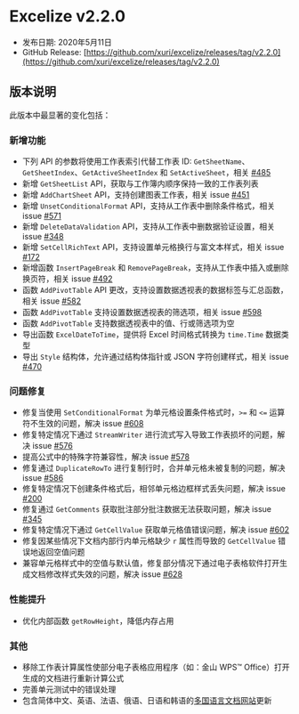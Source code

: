 # Excelize v2.2.0

* 发布日期: 2020年5月11日
* GitHub Release: [https://github.com/xuri/excelize/releases/tag/v2.2.0](https://github.com/xuri/excelize/releases/tag/v2.2.0)

## 版本说明

此版本中最显著的变化包括：

### 新增功能

* 下列 API 的参数将使用工作表索引代替工作表 ID: `GetSheetName`、`GetSheetIndex`、`GetActiveSheetIndex` 和 `SetActiveSheet`，相关 [#485](https://github.com/xuri/excelize/issues/485)
* 新增 `GetSheetList` API，获取与工作簿内顺序保持一致的工作表列表
* 新增 `AddChartSheet` API，支持创建图表工作表，相关 issue [#451](https://github.com/xuri/excelize/issues/451)
* 新增 `UnsetConditionalFormat` API，支持从工作表中删除条件格式，相关 issue [#571](https://github.com/xuri/excelize/issues/571)
* 新增 `DeleteDataValidation` API，支持从工作表中删数据验证设置，相关 issue [#348](https://github.com/xuri/excelize/issues/348)
* 新增 `SetCellRichText` API，支持设置单元格换行与富文本样式，相关 issue [#172](https://github.com/xuri/excelize/issues/172)
* 新增函数 `InsertPageBreak` 和 `RemovePageBreak`，支持从工作表中插入或删除换页符，相关 issue [#492](https://github.com/xuri/excelize/issues/492)
* 函数 `AddPivotTable` API 更改，支持设置数据透视表的数据标签与汇总函数，相关 issue [#582](https://github.com/xuri/excelize/issues/582)
* 函数 `AddPivotTable` 支持设置数据透视表的筛选项，相关 issue [#598](https://github.com/xuri/excelize/issues/598)
* 函数 `AddPivotTable` 支持数据透视表中的值、行或筛选项为空
* 导出函数 `ExcelDateToTime`，提供将 Excel 时间格式转换为 `time.Time` 数据类型
* 导出 `Style` 结构体，允许通过结构体指针或 JSON 字符创建样式，相关 issue [#470](https://github.com/xuri/excelize/issues/470)

### 问题修复

* 修复当使用 `SetConditionalFormat` 为单元格设置条件格式时，`>=` 和 `<=` 运算符不生效的问题，解决 issue [#608](https://github.com/xuri/excelize/issues/608)
* 修复特定情况下通过 `StreamWriter` 进行流式写入导致工作表损坏的问题，解决 issue [#576](https://github.com/xuri/excelize/issues/576)
* 提高公式中的特殊字符兼容性，解决 issue [#578](https://github.com/xuri/excelize/issues/578)
* 修复通过 `DuplicateRowTo` 进行复制行时，合并单元格未被复制的问题，解决 issue [#586](https://github.com/xuri/excelize/issues/586)
* 修复特定情况下创建条件格式后，相邻单元格边框样式丢失问题，解决 issue [#200](https://github.com/xuri/excelize/issues/200)
* 修复通过 `GetComments` 获取批注部分批注数据无法获取问题，解决 issue [#345](https://github.com/xuri/excelize/issues/345)
* 修复特定情况下通过 `GetCellValue` 获取单元格值错误问题，解决 issue [#602](https://github.com/xuri/excelize/issues/602)
* 修复因某些情况下文档内部行内单元格缺少 `r` 属性而导致的 `GetCellValue` 错误地返回空值问题
* 兼容单元格样式中的空值与默认值，修复部分情况下通过电子表格软件打开生成文档修改样式失效的问题，解决 issue [#628](https://github.com/xuri/excelize/issues/628)

### 性能提升

* 优化内部函数 `getRowHeight`，降低内存占用

### 其他

* 移除工作表计算属性使部分电子表格应用程序（如：金山 WPS&trade; Office）打开生成的文档进行重新计算公式
* 完善单元测试中的错误处理
* 包含简体中文、英语、法语、俄语、日语和韩语的[多国语言文档网站](https://xuri.me/excelize)更新
